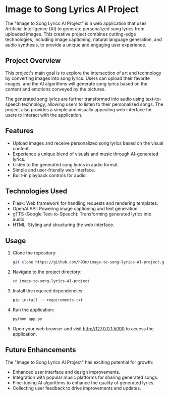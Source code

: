 # Image to Song Lyrics AI Project

The "Image to Song Lyrics AI Project" is a web application that uses Artificial Intelligence (AI) to generate personalized song lyrics from uploaded images. This creative project combines cutting-edge technologies, including image captioning, natural language generation, and audio synthesis, to provide a unique and engaging user experience.

## Project Overview

This project's main goal is to explore the intersection of art and technology by converting images into song lyrics. Users can upload their favorite images, and the AI algorithms will generate song lyrics based on the content and emotions conveyed by the pictures.

The generated song lyrics are further transformed into audio using text-to-speech technology, allowing users to listen to their personalized songs. The project also provides a simple and visually appealing web interface for users to interact with the application.

## Features

- Upload images and receive personalized song lyrics based on the visual content.
- Experience a unique blend of visuals and music through AI-generated lyrics.
- Listen to the generated song lyrics in audio format.
- Simple and user-friendly web interface.
- Built-in playback controls for audio.

## Technologies Used

- Flask: Web framework for handling requests and rendering templates.
- OpenAI API: Powering image captioning and text generation.
- gTTS (Google Text-to-Speech): Transforming generated lyrics into audio.
- HTML: Styling and structuring the web interface.

## Usage

1. Clone the repository:

   ```bash
   git clone https://github.com/h93n/image-to-song-lyrics-AI-project.git
   ```

2. Navigate to the project directory:

   ```bash
   cd image-to-song-lyrics-AI-project
   ```

3. Install the required dependencies:

   ```bash
   pip install -r requirements.txt
   ```

4. Run the application:

   ```bash
   python app.py
   ```

5. Open your web browser and visit http://127.0.0.1:5000 to access the application.

## Future Enhancements

The "Image to Song Lyrics AI Project" has exciting potential for growth:

- Enhanced user interface and design improvements.
- Integration with popular music platforms for sharing generated songs.
- Fine-tuning AI algorithms to enhance the quality of generated lyrics.
- Collecting user feedback to drive improvements and updates.

